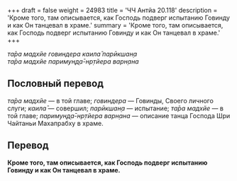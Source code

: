 +++
draft = false
weight = 24983
title = 'ЧЧ Антйа 20.118'
description = 'Кроме того, там описывается, как Господь подверг испытанию Говинду и как Он танцевал в храме.'
summary = 'Кроме того, там описывается, как Господь подверг испытанию Говинду и как Он танцевал в храме.'
+++

_та̄ра мадхйе говиндера каила̄ парӣкшан̣а  
та̄ра мадхйе паримун̣д̣а̄-нр̣тйера варн̣ана_

## Пословный перевод

_та̄ра_ _мадхйе_ — в той главе; _говиндера_ — Говинды, Своего личного слуги; _каила̄_ — совершил; _парӣкшан̣а_ — испытание; _та̄ра_ _мадхйе_ — в той главе; _паримун̣д̣а̄_\-_нр̣тйера_ _варн̣ана_ — описание танца Господа Шри Чайтаньи Махапрабху в храме.

## Перевод

**Кроме того, там описывается, как Господь подверг испытанию Говинду и как Он танцевал в храме.**
